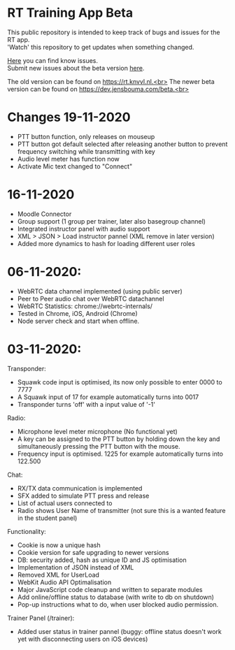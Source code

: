 # RT Training App Beta

This public repository is intended to keep track of bugs and issues for the RT app.<br>
'Watch' this repository to get updates when something changed.

<a href="https://github.com/jensbouma/RT-issuetracker/issues" target="_blank">Here</a> you can find know issues.<br>
Submit new issues about the beta version <a href="https://github.com/jensbouma/RT-issuetracker/issues/new" target="_blank">here</a>.

The old version can be found on https://rt.knvvl.nl.<br>
The newer beta version can be found on https://dev.jensbouma.com/beta.<br>
# Changes 19-11-2020
- PTT button function, only releases on mouseup
- PTT button got default selected after releasing another button to prevent frequency switching while transmitting with key
- Audio level meter has function now
- Activate Mic text changed to "Connect"

# 16-11-2020
- Moodle Connector
- Group support (1 group per trainer, later also basegroup channel)
- Integrated instructor panel with audio support
- XML > JSON > Load instructor pannel (XML remove in later version)
- Added more dynamics to hash for loading different user roles

# 06-11-2020:
- WebRTC data channel implemented (using public server)
- Peer to Peer audio chat over WebRTC datachannel
- WebRTC Statistics: chrome://webrtc-internals/
- Tested in Chrome, iOS, Android (Chrome)
- Node server check and start when offline.

# 03-11-2020:
Transponder:
- Squawk code input is optimised, its now only possible to enter 0000 to 7777
- A Squawk input of 17 for example automatically turns into 0017
- Transponder turns 'off' with a input value of '-1'

Radio:
- Microphone level meter microphone (No functional yet)
- A key can be assigned to the PTT button by holding down the key and simultaneously pressing the PTT button with the mouse.
- Frequency input is optimised. 1225 for example automatically turns into 122.500

Chat:
- RX/TX data communication is implemented
- SFX added to simulate PTT press and release
- List of actual users connected to
- Radio shows User Name of transmitter (not sure this is a wanted feature in the student panel)

Functionality:
- Cookie is now a unique hash
- Cookie version for safe upgrading to newer versions
- DB: security added, hash as unique ID and JS optimisation
- Implementation of JSON instead of XML
- Removed XML for UserLoad
- WebKit Audio API Optimalisation
- Major JavaScript code cleanup and written to separate modules
- Add online/offline status to database (with write to db on shutdown)
- Pop-up instructions what to do, when user blocked audio permission.

Trainer Panel (/trainer):
- Added user status in trainer pannel (buggy: offline status doesn't work yet with disconnecting users on iOS devices)

